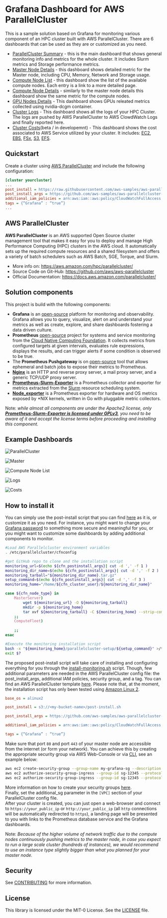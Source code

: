 # Grafana Dashboard for AWS ParallelCluster 

This is a sample solution based on Grafana for monitoring various component of an HPC cluster built with AWS ParallelCluster.
There are 6 dashboards that can be used as they are or customized as you need.
* [ParallelCluster Summary](https://github.com/aws-samples/aws-parallelcluster-monitoring/blob/main/grafana/dashboards/ParallelCluster.json) - this is the main dashboard that shows general monitoring info and metrics for the whole cluster. It includes Slurm metrics and Storage performance metrics.
* [Master Node Details](https://github.com/aws-samples/aws-parallelcluster-monitoring/blob/main/grafana/dashboards/master-node-details.json) - this dashboard shows detailed metric for the Master node, including CPU, Memory, Network and Storage usage.
* [Compute Node List](https://github.com/aws-samples/aws-parallelcluster-monitoring/blob/main/grafana/dashboards/compute-node-list.json) - this dashboard show the list of the available compute nodes. Each entry is a link to a more detailed page.
* [Compute Node Details](https://github.com/aws-samples/aws-parallelcluster-monitoring/blob/main/grafana/dashboards/compute-node-details.json) - similarly to the master node details this dashboard show the same metric for the compute nodes.
* [GPU Nodes Details](https://github.com/aws-samples/aws-parallelcluster-monitoring/blob/main/grafana/dashboards/gpu.json) - This dashboard shows GPUs releated metrics collected using nvidia-dcgm container.
* [Cluster Logs](https://github.com/aws-samples/aws-parallelcluster-monitoring/blob/main/grafana/dashboards/logs.json) - This dashboard shows all the logs of your HPC Cluster. The logs are pushed by AWS ParallelCluster to AWS ClowdWatch Logs and finally reported here.
* [Cluster Costs](https://github.com/aws-samples/aws-parallelcluster-monitoring/blob/main/grafana/dashboards/costs.json)(beta / in developemnt) - This dashboard shows the cost associated to AWS Service utilized by your cluster. It includes: [EC2](https://aws.amazon.com/ec2/pricing/), [EBS](https://aws.amazon.com/ebs/pricing/), [FSx](https://aws.amazon.com/fsx/lustre/pricing/), [S3](https://aws.amazon.com/s3/pricing/), [EFS](https://aws.amazon.com/efs/pricing/).

## Quickstart
Create a cluster using [AWS ParallelCluster](https://www.hpcworkshops.com/03-hpc-aws-parallelcluster-workshop.html) and include the following configuration:

```ini
[cluster yourcluster]
...
post_install = https://raw.githubusercontent.com/aws-samples/aws-parallelcluster-monitoring/main/post-install.sh
post_install_args = https://github.com/aws-samples/aws-parallelcluster-monitoring/tarball/main,aws-parallelcluster-monitoring,install-monitoring.sh
additional_iam_policies = arn:aws:iam::aws:policy/CloudWatchFullAccess,arn:aws:iam::aws:policy/AWSPriceListServiceFullAccess,arn:aws:iam::aws:policy/AmazonSSMFullAccess,arn:aws:iam::aws:policy/AWSCloudFormationReadOnlyAccess
tags = {“Grafana” : “true”}
...
```

## AWS ParallelCluster
**AWS ParallelCluster** is an AWS supported Open Source cluster management tool that makes it easy for you to deploy and
manage High Performance Computing (HPC) clusters in the AWS cloud.
It automatically sets up the required compute resources and a shared filesystem and offers a variety of batch schedulers such as AWS Batch, SGE, Torque, and Slurm.
* More info on: https://aws.amazon.com/hpc/parallelcluster/
* Source Code on Git-Hub: https://github.com/aws/aws-parallelcluster
* Official Documentation: https://docs.aws.amazon.com/parallelcluster/


## Solution components
This project is build with the following components:

* **Grafana** is an [open-source](https://github.com/grafana/grafana) platform for monitoring and observability. Grafana allows you to query, visualize, alert on and understand your metrics as well as create, explore, and share dashboards fostering a data driven culture. 
* **Prometheus** [open-source](https://github.com/prometheus/prometheus/) project for systems and service monitoring from the [Cloud Native Computing Foundation](https://cncf.io/). It collects metrics from configured targets at given intervals, evaluates rule expressions, displays the results, and can trigger alerts if some condition is observed to be true.  
* The **Prometheus Pushgateway** is on [open-source](https://github.com/prometheus/pushgateway/) tool that allows ephemeral and batch jobs to expose their metrics to Prometheus.
* **[Nginx](http://nginx.org/)** is an HTTP and reverse proxy server, a mail proxy server, and a generic TCP/UDP proxy server.
* **[Prometheus-Slurm-Exporter](https://github.com/vpenso/prometheus-slurm-exporter/)** is a Prometheus collector and exporter for metrics extracted from the [Slurm](https://slurm.schedmd.com/overview.html) resource scheduling system.
* **[Node_exporter](https://github.com/prometheus/node_exporter)** is a Prometheus exporter for hardware and OS metrics exposed by \*NIX kernels, written in Go with pluggable metric collectors.

Note: *while almost all components are under the Apache2 license, only **[Prometheus-Slurm-Exporter is licensed under GPLv3](https://github.com/vpenso/prometheus-slurm-exporter/blob/master/LICENSE)**, you need to be aware of it and accept the license terms before proceeding and installing this component.*


## Example Dashboards

![ParallelCluster](docs/ParallelCluster.png?raw=true "AWS ParallelCluster")

![Master](docs/Master.png?raw=true "Master Node")

![Compute Node List](docs/List.png?raw=true "Compute Node List")

![Logs](docs/Logs.png?raw=true "AWS ParallelCluster Logs")

![Costs](docs/Costs.png?raw=true "Best - AWS ParallelCluster Costs")


## How to install it

You can simply use the post-install script that you can find [here](https://github.com/aws-samples/aws-parallelcluster-monitoring/blob/main/post-install.sh) as it is, or customize it as you need. For instance, you might want to change your [Grafana password](https://github.com/aws-samples/aws-parallelcluster-monitoring/blob/main/docker-compose/docker-compose.master.yml#L43) to something more secure and meaningful for you, or you might want to customize some dashboards by adding additional components to monitor.

```bash
#Load AWS Parallelcluster environment variables
. /etc/parallelcluster/cfnconfig

#get GitHub repo to clone and the installation script
monitoring_url=$(echo ${cfn_postinstall_args}| cut -d ',' -f 1 )
monitoring_dir_name=$(echo ${cfn_postinstall_args}| cut -d ',' -f 2 )
monitoring_tarball="${monitoring_dir_name}.tar.gz"
setup_command=$(echo ${cfn_postinstall_args}| cut -d ',' -f 3 )
monitoring_home="/home/${cfn_cluster_user}/${monitoring_dir_name}"

case ${cfn_node_type} in
    MasterServer)
        wget ${monitoring_url} -O ${monitoring_tarball}
        mkdir -p ${monitoring_home}
        tar xvf ${monitoring_tarball} -C ${monitoring_home} --strip-components 1
    ;;
    ComputeFleet)
    
    ;;
esac

#Execute the monitoring installation script
bash -x "${monitoring_home}/parallelcluster-setup/${setup_command}" >/tmp/monitoring-setup.log 2>&1
exit $?
``` 
The proposed post-install script will take care of installing and configuring everything for you through the [install-monitoring.sh](https://github.com/aws-samples/aws-parallelcluster-monitoring/blob/main/parallelcluster-setup/install-monitoring.sh) script. Though, few additional parameters are needed in the AWS ParallelCluster config file: the post_install_args, additional IAM policies, security group, and a tag. You can find an AWS ParallelCluster template [here](https://github.com/aws-samples/aws-parallelcluster-monitoring/blob/main/parallelcluster-setup/pcluster-template.config). Please note that, at the moment, the installation script has only been tested using [Amazon Linux 2](https://aws.amazon.com/amazon-linux-2/).

```ini
base_os = alinux2

post_install = s3://<my-bucket-name>/post-install.sh

post_install_args = https://github.com/aws-samples/aws-parallelcluster-monitoring/tarball/main,aws-parallelcluster-monitoring,install-monitoring.sh

additional_iam_policies = arn:aws:iam::aws:policy/CloudWatchFullAccess,arn:aws:iam::aws:policy/AWSPriceListServiceFullAccess,arn:aws:iam::aws:policy/AmazonSSMFullAccess,arn:aws:iam::aws:policy/AWSCloudFormationReadOnlyAccess

tags = {“Grafana” : “true”}
```

Make sure that port `80` and port `443` of your master node are accessible from the internet (or form your network). You can achieve this by creating the appropriate security group via AWS Web-Console or via [CLI](https://docs.aws.amazon.com/cli/index.html), see an example below:

```bash
aws ec2 create-security-group --group-name my-grafana-sg --description "Open HTTP/HTTPS ports" —vpc-id vpc-1a2b3c4d
aws ec2 authorize-security-group-ingress --group-id sg-12345 --protocol tcp --port 443 —cidr 0.0.0.0/0
aws ec2 authorize-security-group-ingress --group-id sg-12345 --protocol tcp --port 80 —cidr 0.0.0.0/0
```

More information on how to create your security groups [here](https://docs.aws.amazon.com/cli/latest/userguide/cli-services-ec2-sg.html#creating-a-security-group).  
Finally, set the additional_sg parameter in the `[VPC]` section of your ParallelCluster config file.  
After your cluster is created, you can just open a web-browser and connect to `https://your_public_ip` or `http://your_public_ip` (all `http` connections will be automatically redirected to `https`), a landing page will be presented to you with links to the Prometheus database service and the Grafana dashboards.


Note: *Because of the higher volume of network traffic due to the compute nodes continuously pushing metrics to the master node,
in case you expect to run a large scale cluster (hundreds of instances), we would recommend to use an instance type slightly bigger than what you planned for your master node.*

## Security

See [CONTRIBUTING](CONTRIBUTING.md#security-issue-notifications) for more information.

## License

This library is licensed under the MIT-0 License. See the [LICENSE](https://github.com/aws-samples/aws-parallelcluster-monitoring/blob/main/LICENSE) file.
